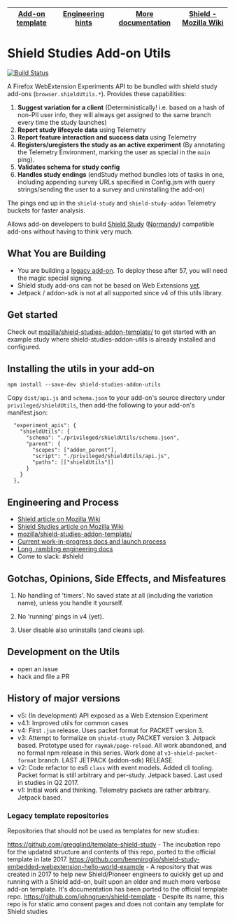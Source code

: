 | [Add-on template](https://github.com/mozilla/shield-studies-addon-template/) | [Engineering hints](#engineering-and-process) | [More documentation](./docs/) | [Shield - Mozilla Wiki](https://wiki.mozilla.org/Firefox/Shield) |
| ---------------------------------------------------------------------------- | --------------------------------------------- | ----------------------------- | ---------------------------------------------------------------- |


# Shield Studies Add-on Utils

[![Build Status](https://travis-ci.org/mozilla/shield-studies-addon-utils.svg?branch=master)](https://travis-ci.org/mozilla/shield-studies-addon-utils)

A Firefox WebExtension Experiments API to be bundled with shield study add-ons (`browser.shieldUtils.*`). Provides these capabilities:

1.  **Suggest variation for a client** (Deterministically! i.e. based on a hash of non-PII user info, they will always get assigned to the same branch every time the study launches)
2.  **Report study lifecycle data** using Telemetry
3.  **Report feature interaction and success data** using Telemetry
4.  **Registers/uregisters the study as an active experiment** (By annotating the Telemetry Environment, marking the user as special in the `main` ping).
5.  **Validates schema for study config**
6.  **Handles study endings** (endStudy method bundles lots of tasks in one, including appending survey URLs specified in Config.jsm with query strings/sending the user to a survey and uninstalling the add-on)

The pings end up in the `shield-study` and `shield-study-addon` Telemetry buckets for faster analysis.

Allows add-on developers to build [Shield Study](https://wiki.mozilla.org/Firefox/Shield/Shield_Studies) ([Normandy](https://wiki.mozilla.org/Firefox/Shield#Normandy_-_User_Profile_Matching_and_Recipe_Deployment)) compatible add-ons without having to think very much.

## What You are Building

* You are building a [legacy add-on](https://developer.mozilla.org/Add-ons/Legacy_add_ons). To deploy these after 57, you will need the magic special signing.
* Shield study add-ons can not be based on Web Extensions [yet](https://github.com/mozilla/shield-studies-addon-utils/issues/45).
* Jetpack / addon-sdk is not at all supported since v4 of this utils library.

## Get started

Check out [mozilla/shield-studies-addon-template/](https://github.com/mozilla/shield-studies-addon-template/) to get started with an example study where shield-studies-addon-utils is already installed and configured.

## Installing the utils in your add-on

```
npm install --save-dev shield-studies-addon-utils
```

Copy `dist/api.js` and `schema.json` to your add-on's source directory under `privileged/shieldUtils`, then add-the following to your add-on's manifest.json:

```
  "experiment_apis": {
    "shieldUtils": {
      "schema": "./privileged/shieldUtils/schema.json",
      "parent": {
        "scopes": ["addon_parent"],
        "script": "./privileged/shieldUtils/api.js",
        "paths": [["shieldUtils"]]
      }
    }
  },
```

## Engineering and Process

* [Shield article on Mozilla Wiki](https://wiki.mozilla.org/Firefox/Shield)
* [Shield Studies article on Mozilla Wiki](https://wiki.mozilla.org/Firefox/Shield/Shield_Studies)
* [mozilla/shield-studies-addon-template/](https://github.com/mozilla/shield-studies-addon-template/)
* [Current work-in-progress docs and launch process](https://github.com/mozilla/shield-studies-addon-utils/issues/93)
* [Long, rambling engineering docs](./docs/engineering.md)
* Come to slack: #shield

## Gotchas, Opinions, Side Effects, and Misfeatures

1.  No handling of 'timers'. No saved state at all (including the variation name), unless you handle it yourself.

2.  No 'running' pings in v4 (yet).

3.  User disable also uninstalls (and cleans up).

## Development on the Utils

* open an issue
* hack and file a PR

## History of major versions

* v5: (In development) API exposed as a Web Extension Experiment
* v4.1: Improved utils for common cases
* v4: First `.jsm` release. Uses packet format for PACKET version 3.
* v3: Attempt to formalize on `shield-study` PACKET version 3. Jetpack based. Prototype used for `raymak/page-reload`. All work abandoned, and no formal npm release in this series. Work done at `v3-shield-packet-format` branch. LAST JETPACK (addon-sdk) RELEASE.
* v2: Code refactor to es6 `class` with event models. Added cli tooling. Packet format is still arbitrary and per-study. Jetpack based. Last used in studies in Q2 2017.
* v1: Initial work and thinking. Telemetry packets are rather arbitrary. Jetpack based.

### Legacy template repositories

Repositories that should not be used as templates for new studies:

<https://github.com/gregglind/template-shield-study> - The incubation repo for the updated structure and contents of this repo, ported to the official template in late 2017.
<https://github.com/benmiroglio/shield-study-embedded-webextension-hello-world-example> - A repository that was created in 2017 to help new Shield/Pioneer engineers to quickly get up and running with a Shield add-on, built upon an older and much more verbose add-on template. It's documentation has been ported to the official template repo.
<https://github.com/johngruen/shield-template> - Despite its name, this repo is for static amo consent pages and does not contain any template for Shield studies
